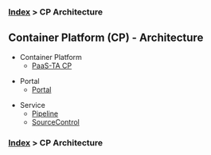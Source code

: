 ### [Index](https://github.com/PaaS-TA/Guide-eng/blob/master/README.md) > CP Architecture

## Container Platform (CP) - Architecture
- Container Platform
  - [PaaS-TA CP](./container-platform.md)

+ Portal
  + [Portal](./cp_portal.md)

- Service
  - [Pipeline](./cp_pipeline.md)
  - [SourceControl](./cp_source_control.md)
  
### [Index](https://github.com/PaaS-TA/Guide-eng/blob/master/README.md) > CP Architecture